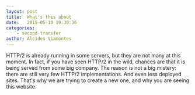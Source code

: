 ```yaml
---
layout: post
title:  What's this about
date:   2015-05-10 19:30:36
categories: 
    - second-transfer 
author: Alcides Viamontes
---
```


HTTP/2 is already running in some servers, but they are not many at this moment.
In fact, if you have seen HTTP/2 in the wild, chances are that it is being served
from some big company.
The reason is not a big mistery: there are still very few HTTP/2 implementations.
And even less deployed sites.
That's why we are trying to create a new one, and why you are seeing this website.